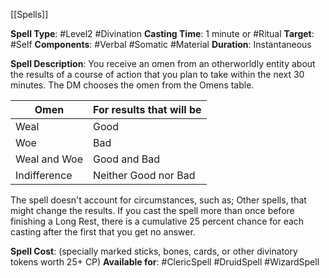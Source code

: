 [[Spells]]

**Spell Type**: #Level2 #Divination 
**Casting Time**: 1 minute or #Ritual 
**Target**: #Self 
**Components**: #Verbal #Somatic #Material 
**Duration**: Instantaneous

**Spell Description**: 
	You receive an omen from an otherworldly entity about the results of a course of action that you plan to take within the next 30 minutes. The DM chooses the omen from the Omens table.

| Omen         | For results that will be |
| ------------ | ------------------------ |
| Weal         | Good                     |
| Woe          | Bad                      |
| Weal and Woe | Good and Bad             |
| Indifference | Neither Good nor Bad     |

The spell doesn't account for circumstances, such as;
	Other spells, that might change the results. If you cast the spell more than once before finishing a Long Rest, there is a cumulative 25 percent chance for each casting after the first that you get no answer.

**Spell Cost**: (specially marked sticks, bones, cards, or other divinatory tokens worth 25+ CP)
**Available for**: #ClericSpell #DruidSpell #WizardSpell 